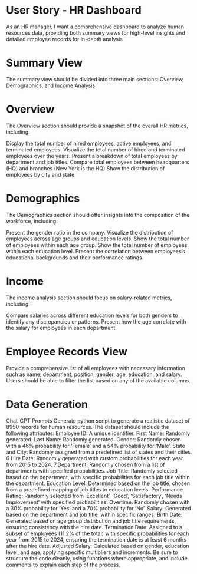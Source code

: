 # User Story - HR Dashboard
As an HR manager, I want a comprehensive dashboard to analyze human resources data, providing both summary views for high-level insights and detailed employee records for in-depth analysis

# Summary View

The summary view should be divided into three main sections: Overview, Demographics, and Income Analysis

# Overview
The Overview section should provide a snapshot of the overall HR metrics, including:

Display the total number of hired employees, active employees, and terminated employees.
Visualize the total number of hired and terminated employees over the years.
Present a breakdown of total employees by department and job titles.
Compare total employees between headquarters (HQ) and branches (New York is the HQ)
Show the distribution of employees by city and state.


# Demographics
The Demographics section should offer insights into the composition of the workforce, including:

Present the gender ratio in the company.
Visualize the distribution of employees across age groups and education levels.
Show the total number of employees within each age group.
Show the total number of employees within each education level.
Present the correlation between employees’s educational backgrounds and their performance ratings. 


# Income
The income analysis section should focus on salary-related metrics, including:

Compare salaries across different education levels for both genders to identify any discrepancies or patterns.
Present how the age correlate with the salary for employees in each department.


# Employee Records View

Provide a comprehensive list of all employees with necessary information such as name, department, position, gender, age, education, and salary.
Users should be able to filter the list based on any of the available columns.



# Data Generation

Chat-GPT Prompts
Generate python script to generate a realistic dataset of 8950 records for human resources. The dataset should include the following attributes:
Employee ID: A unique identifier.
First Name: Randomly generated.
Last Name: Randomly generated.
Gender: Randomly chosen with a 46% probability for ‘Female’ and a 54% probability for ‘Male’.
State and City: Randomly assigned from a predefined list of states and their cities.
6.Hire Date: Randomly generated with custom probabilities for each year from 2015 to 2024.
7.Department: Randomly chosen from a list of departments with specified probabilities.
Job Title: Randomly selected based on the department, with specific probabilities for each job title within the department.
Education Level: Determined based on the job title, chosen from a predefined mapping of job titles to education levels.
Performance Rating: Randomly selected from ‘Excellent’, ‘Good’, ‘Satisfactory’, ‘Needs Improvement’ with specified probabilities.
Overtime: Randomly chosen with a 30% probability for ‘Yes’ and a 70% probability for ‘No’.
Salary: Generated based on the department and job title, within specific ranges.
Birth Date: Generated based on age group distribution and job title requirements, ensuring consistency with the hire date.
Termination Date: Assigned to a subset of employees (11.2% of the total) with specific probabilities for each year from 2015 to 2024, ensuring the termination date is at least 6 months after the hire date.
Adjusted Salary: Calculated based on gender, education level, and age, applying specific multipliers and increments.
Be sure to structure the code cleanly, using functions where appropriate, and include comments to explain each step of the process.
